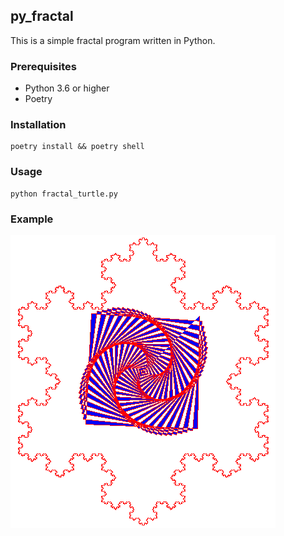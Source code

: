 ## py_fractal

This is a simple fractal program written in Python.

### Prerequisites

* Python 3.6 or higher
* Poetry

### Installation

```
poetry install && poetry shell
```

### Usage

```
python fractal_turtle.py
```

### Example

![Example](examples/ex1.png)

